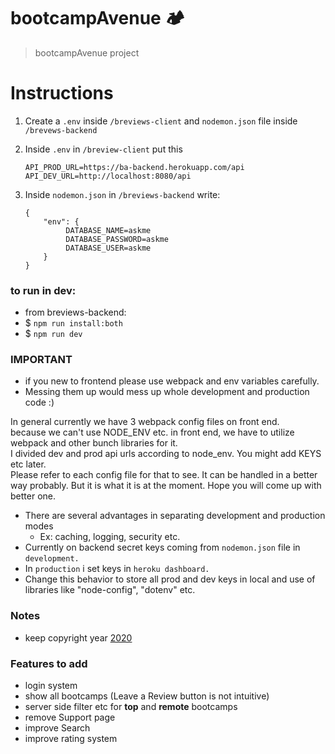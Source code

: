 # bootcampAvenue 🏕️

> bootcampAvenue project

# Instructions

1. Create a `.env` inside `/breviews-client` and `nodemon.json` file inside `/brevews-backend`

2. Inside `.env` in `/breview-client` put this
   ```
   API_PROD_URL=https://ba-backend.herokuapp.com/api
   API_DEV_URL=http://localhost:8080/api
   ```
3. Inside `nodemon.json` in `/breviews-backend` write:
   ```
   {
       "env": {
            DATABASE_NAME=askme
            DATABASE_PASSWORD=askme
            DATABASE_USER=askme
       }
   }
   ```

### to run in dev:

- from breviews-backend:
- $ `npm run install:both`
- $ `npm run dev`

### IMPORTANT

- if you new to frontend please use webpack and env variables carefully.
- Messing them up would mess up whole development and production code :)

In general currently we have 3 webpack config files on front end.<br />
because we can't use NODE_ENV etc. in front end, we have to utilize webpack and other bunch libraries for it. <br />
I divided dev and prod api urls according to node_env. You might add KEYS etc later. <br /> Please refer to each config file for that to see. It can be handled in a better way probably. But it is what it is at the moment. Hope you will come up with better one.

- There are several advantages in separating development and production modes
  - Ex: caching, logging, security etc.
- Currently on backend secret keys coming from `nodemon.json` file in `development.`
- In `production` i set keys in `heroku dashboard.`
- Change this behavior to store all prod and dev keys in local and use of libraries like "node-config", "dotenv" etc.

### Notes

- keep copyright year [2020](https://stackoverflow.com/questions/2390230/do-copyright-dates-need-to-be-updated)

### Features to add

- login system
- show all bootcamps (Leave a Review button is not intuitive)
- server side filter etc for **top** and **remote** bootcamps
- remove Support page
- improve Search
- improve rating system
